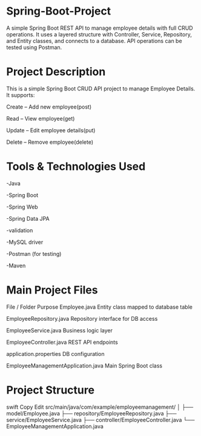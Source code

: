 # Spring-Boot-Project
A simple Spring Boot REST API to manage employee details with full CRUD operations. It uses a layered structure with Controller, Service, Repository, and Entity classes, and connects to a database. API operations can be tested using Postman.
# Project Description
This is a simple Spring Boot CRUD API project to manage Employee Details. It supports:

 Create – Add new employee(post)

 Read – View employee(get)

 Update – Edit employee details(put)

 Delete – Remove employee(delete)

# Tools & Technologies Used
-Java

-Spring Boot

-Spring Web

-Spring Data JPA

-validation

-MySQL driver

-Postman (for testing)

-Maven

# Main Project Files
File / Folder	Purpose
Employee.java	Entity class mapped to database table

EmployeeRepository.java	Repository interface for DB access

EmployeeService.java	Business logic layer

EmployeeController.java	REST API endpoints

application.properties	DB configuration

EmployeeManagementApplication.java	Main Spring Boot class

# Project Structure
swift
Copy
Edit
src/main/java/com/example/employeemanagement/
│
├── model/Employee.java
├── repository/EmployeeRepository.java
├── service/EmployeeService.java
├── controller/EmployeeController.java
└── EmployeeManagementApplication.java
